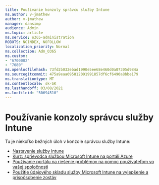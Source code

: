 ```yaml
---
title: Používanie konzoly správcu služby Intune
ms.author: v-jmathew
author: v-jmathew
manager: dansimp
audience: Admin
ms.topic: article
ms.service: o365-administration
ROBOTS: NOINDEX, NOFOLLOW
localization_priority: Normal
ms.collection: Adm_O365
ms.custom:
- "6700002"
- "7680"
ms.openlocfilehash: 73fd2b032ebad1990e5ee68e460d0a07305d984a
ms.sourcegitcommit: 475a9eaa095812091991857df6cf6490a8bbe179
ms.translationtype: MT
ms.contentlocale: sk-SK
ms.lasthandoff: 03/08/2021
ms.locfileid: "50694510"
---
```

# <a name="using-intune-admin-console"></a>Používanie konzoly správcu služby Intune

Tu je niekoľko bežných úloh v konzole správcu služby Intune:

- [Nastavenie služby Intune](https://docs.microsoft.com/mem/intune/fundamentals/setup-steps)
- [Kurz: sprievodca službou Microsoft Intune na portáli Azure](https://docs.microsoft.com/mem/intune/fundamentals/tutorial-walkthrough-intune-portal)
- [Používanie portálu na riešenie problémov na pomoc používateľom vo vašej spoločnosti](https://docs.microsoft.com/mem/intune/fundamentals/help-desk-operators)
- [Použitie údajového skladu služby Microsoft Intune na vylepšenie a prispôsobenie zostáv](https://docs.microsoft.com/mem/intune/developer/reports-nav-create-intune-reports)
